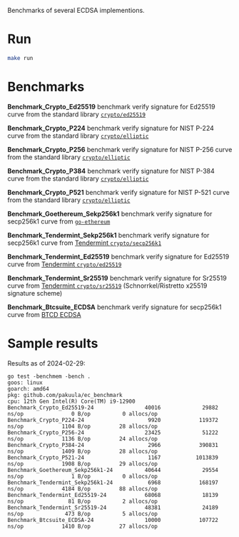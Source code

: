 Benchmarks of several ECDSA implementions.

# Run
```bash
make run
```

# Benchmarks

**Benchmark_Crypto_Ed25519** benchmark verify signature for Ed25519 curve from the standard library
[`crypto/ed25519`](https://pkg.go.dev/crypto/ed25519)

**Benchmark_Crypto_P224** benchmark verify signature for NIST P-224 curve from the standard library
[`crypto/elliptic`](https://pkg.go.dev/crypto/elliptic)

**Benchmark_Crypto_P256** benchmark verify signature for NIST P-256 curve from the standard library
[`crypto/elliptic`](https://pkg.go.dev/crypto/elliptic)

**Benchmark_Crypto_P384** benchmark verify signature for NIST P-384 curve from the standard library
[`crypto/elliptic`](https://pkg.go.dev/crypto/elliptic)

**Benchmark_Crypto_P521** benchmark verify signature for NIST P-521 curve from the standard library
[`crypto/elliptic`](https://pkg.go.dev/crypto/elliptic)

**Benchmark_Goethereum_Sekp256k1** benchmark verify signature for secp256k1 curve from 
[`go-ethereum`](https://pkg.go.dev/github.com/ethereum/go-ethereum/crypto)

**Benchmark_Tendermint_Sekp256k1** benchmark verify signature for secp256k1 curve from 
[Tendermint `crypto/secp256k1`](https://pkg.go.dev/github.com/tendermint/tendermint/crypto/secp256k1)

**Benchmark_Tendermint_Ed25519** benchmark verify signature for Ed25519 curve from 
[Tendermint `crypto/ed25519`](https://pkg.go.dev/github.com/tendermint/tendermint/crypto/ed25519)

**Benchmark_Tendermint_Sr25519** benchmark verify signature for Sr25519 curve from 
[Tendermint `crypto/sr25519`](https://pkg.go.dev/github.com/tendermint/tendermint/crypto/sr25519) 
(Schnorrkel/Ristretto x25519 signature scheme)

**Benchmark_Btcsuite_ECDSA** benchmark verify signature for secp256k1 curve from 
[BTCD ECDSA](https://pkg.go.dev/github.com/btcsuite/btcd/btcec/v2/ecdsa)

# Sample results

Results as of 2024-02-29:

```text
go test -benchmem -bench .
goos: linux
goarch: amd64
pkg: github.com/pakuula/ec_benchmark
cpu: 12th Gen Intel(R) Core(TM) i9-12900
Benchmark_Crypto_Ed25519-24                40016             29882 ns/op               0 B/op          0 allocs/op
Benchmark_Crypto_P224-24                    9920            119372 ns/op            1104 B/op         28 allocs/op
Benchmark_Crypto_P256-24                   23425             51222 ns/op            1136 B/op         24 allocs/op
Benchmark_Crypto_P384-24                    2966            390831 ns/op            1409 B/op         28 allocs/op
Benchmark_Crypto_P521-24                    1167           1013839 ns/op            1908 B/op         29 allocs/op
Benchmark_Goethereum_Sekp256k1-24          40644             29554 ns/op               1 B/op          0 allocs/op
Benchmark_Tendermint_Sekp256k1-24           6968            168197 ns/op            4184 B/op         88 allocs/op
Benchmark_Tendermint_Ed25519-24            68068             18139 ns/op              81 B/op          2 allocs/op
Benchmark_Tendermint_Sr25519-24            48381             24189 ns/op             473 B/op          5 allocs/op
Benchmark_Btcsuite_ECDSA-24                10000            107722 ns/op            1410 B/op         27 allocs/op
```